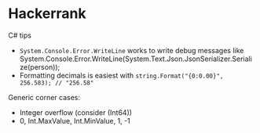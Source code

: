 # Hackerrank

C# tips

* `System.Console.Error.WriteLine` works to write debug messages like System.Console.Error.WriteLine(System.Text.Json.JsonSerializer.Serialize(person));
* Formatting decimals is easiest with `string.Format("{0:0.00}", 256.583); // "256.58"`

Generic corner cases:

* Integer overflow (consider (Int64))
* 0, Int.MaxValue, Int.MinValue, 1, -1
